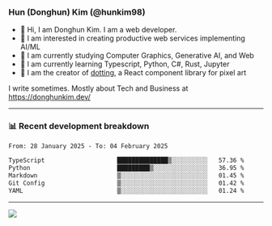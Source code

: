 ### Hun (Donghun) Kim (@hunkim98)

- 👋 Hi, I am Donghun Kim. I am a web developer. 
- 🤔 I am interested in creating productive web services implementing AI/ML
- 🔭 I am currently studying Computer Graphics, Generative AI, and Web 
- 🌱 I am currently learning Typescript, Python, C#, Rust, Jupyter
- 🎨 I am the creator of [dotting](https://github.com/hunkim98/dotting), a React component library for pixel art

I write sometimes. Mostly about Tech and Business at https://donghunkim.dev/

---
### 📊 Recent development breakdown
<!--START_SECTION:waka-->

```txt
From: 28 January 2025 - To: 04 February 2025

TypeScript                    ██████████████▒░░░░░░░░░░   57.36 %
Python                        █████████▒░░░░░░░░░░░░░░░   36.95 %
Markdown                      ▒░░░░░░░░░░░░░░░░░░░░░░░░   01.45 %
Git Config                    ▒░░░░░░░░░░░░░░░░░░░░░░░░   01.42 %
YAML                          ▒░░░░░░░░░░░░░░░░░░░░░░░░   01.24 %
```

<!--END_SECTION:waka-->
---

<!-- <div align='center'> -->
  <img align="center" src="https://github-readme-stats.vercel.app/api?username=hunkim98&theme=dark&show_icons=true"/>
<!-- </div> -->
<!--
**hunkim98/hunkim98** is a ✨ _special_ ✨ repository because its `README.md` (this file) appears on your GitHub profile.

Here are some ideas to get you started:

- 🔭 I’m currently working on ...
- 🌱 I’m currently learning ...
- 👯 I’m looking to collaborate on ...
- 🤔 I’m looking for help with ...
- 💬 Ask me about ...
- 📫 How to reach me: ...
- 😄 Pronouns: ...
- ⚡ Fun fact: ...
-->
